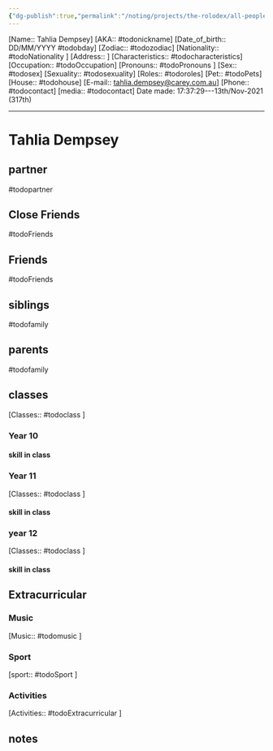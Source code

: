 ```yaml
---
{"dg-publish":true,"permalink":"/noting/projects/the-rolodex/all-people/students/tahlia-dempsey/","dgHomeLink":true,"dgPassFrontmatter":false}
---
```


[Name:: Tahlia Dempsey]
[AKA:: #todonickname]
[Date_of_birth:: DD/MM/YYYY #todobday] 
[Zodiac:: #todozodiac] 
[Nationality:: #todoNationality ]
[Address:: ]
[Characteristics::  #todocharacteristics]
[Occupation:: #todoOccupation]
[Pronouns:: #todoPronouns ]
[Sex:: #todosex]
[Sexuality:: #todosexuality]
[Roles:: #todoroles]
[Pet:: #todoPets]
[House:: #todohouse]
[E-mail:: <tahlia.dempsey@carey.com.au>]
[Phone:: #todocontact]
[media:: #todocontact]
Date made: 17:37:29---13th/Nov-2021 (317th) 

---
# Tahlia Dempsey
## partner
#todopartner
## Close Friends
#todoFriends
## Friends
#todoFriends
## siblings
#todofamily
## parents
#todofamily
## classes
[Classes:: #todoclass ]
### Year 10
#### skill in class
### Year 11
[Classes:: #todoclass ]
#### skill in class
### year 12
[Classes:: #todoclass ]
#### skill in class
## Extracurricular
### Music
[Music:: #todomusic ]
### Sport
[sport:: #todoSport ]
### Activities
[Activities:: #todoExtracurricular ]
## notes
